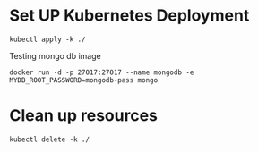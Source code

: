 # Set UP Kubernetes Deployment
```
kubectl apply -k ./
```
Testing mongo db image
```
docker run -d -p 27017:27017 --name mongodb -e MYDB_ROOT_PASSWORD=mongodb-pass mongo
```
# Clean up resources
```
kubectl delete -k ./
``` 